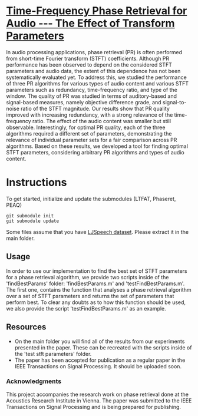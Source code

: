# [Time-Frequency Phase Retrieval for Audio --- The Effect of Transform Parameters]()


In audio processing applications, phase retrieval (PR) is often performed from short-time Fourier transform (STFT) coefficients. Although PR performance has been observed to depend on the considered STFT parameters and audio data, the extent of this dependence has not been systematically evaluated yet. To address this, we studied the performance of three PR algorithms for various types of audio content and various STFT parameters such as redundancy, time-frequency ratio, and type of the window. The quality of PR was studied in terms of auditory-based and signal-based measures, namely objective difference grade, and signal-to-noise ratio of the STFT magnitude. Our results show that PR quality improved with increasing redundancy, with a strong relevance of the time-frequency ratio. The effect of the audio content was smaller but still observable. Interestingly, for optimal PR quality, each of the three algorithms required a different set of parameters, demonstrating the relevance of individual parameter sets for a fair comparison across PR algorithms. Based on these results, we developed a tool for finding optimal STFT parameters, considering arbitrary PR algorithms and types of audio content.  

# Instructions
To get started, initialize and update the submodules (LTFAT, Phaseret, PEAQ)
```
git submodule init
git submodule update
```

Some files assume that you have [LJSpeech dataset](https://keithito.com/LJ-Speech-Dataset/). Please extract it in the main folder.

## Usage

In order to use our implementation to find the best set of STFT parameters for a phase retrieval algorithm, we provide two scripts inside of the  'findBestParams' folder: 'findBestParams.m' and 'testFindBestParams.m'. The first one, contains the function that analyses a phase retrieval algorithm over a set of STFT parameters and returns the set of parameters that perform best. To clear any doubts as to how this function should be used, we also provide the script 'testFindBestParams.m' as an example.


## Resources

- On the main folder you will find all of the results from our experiments presented in the paper. These can be recreated with the scripts inside of the 'test stft parameters' folder.
- The paper has been accepted for publication as a regular paper in the IEEE Transactions on Signal Processing. It should be uploaded soon.


### Acknowledgments

This project accompanies the research work on phase retrieval done at the Acoustics Research Institute in Vienna. The paper was submitted to the IEEE Transactions on Signal Processing and is being prepared for publishing.

